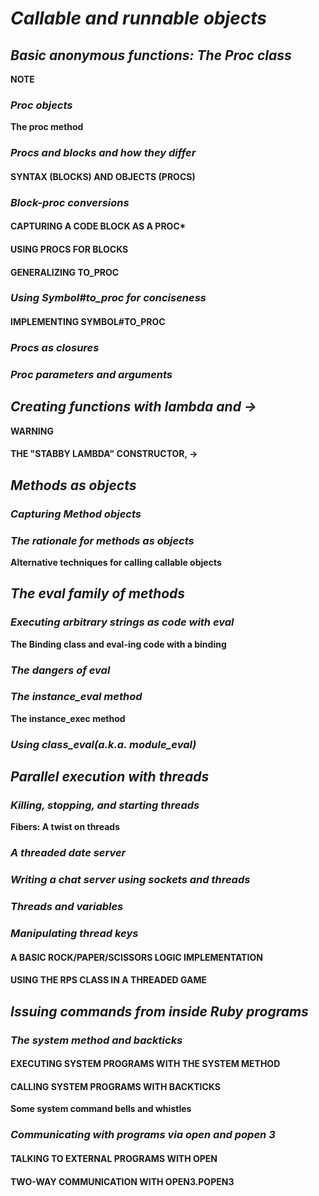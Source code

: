# *Callable and runnable objects* #

## *Basic anonymous functions: The Proc class* ## 

**NOTE** 

### *Proc objects* ###

**The proc method** 

### *Procs and blocks and how they differ* ### 

#### SYNTAX (BLOCKS) AND OBJECTS (PROCS) ####

### *Block-proc conversions* ### 

#### CAPTURING A CODE BLOCK AS A PROC* ####

#### USING PROCS FOR BLOCKS ####

#### GENERALIZING TO_PROC ####

### *Using Symbol#to_proc for conciseness* ### 

#### IMPLEMENTING SYMBOL#TO_PROC #### 

### *Procs as closures* ###

### *Proc parameters and arguments* ### 

## *Creating functions with lambda and ->* ## 

**WARNING** 

#### THE "STABBY LAMBDA" CONSTRUCTOR, -> #### 

## *Methods as objects* ## 

### *Capturing Method objects* ### 

### *The rationale for methods as objects* ### 

**Alternative techniques for calling callable objects** 

## *The eval family of methods* ## 

### *Executing arbitrary strings as code with eval* ### 

**The Binding class and eval-ing code with a binding** 

### *The dangers of eval* ### 

### *The instance_eval method* ### 

**The instance_exec method** 

### *Using class_eval(a.k.a. module_eval)* ### 

## *Parallel execution with threads* ## 

### *Killing, stopping, and starting threads* ### 

**Fibers: A twist on threads** 

### *A threaded date server* ### 

### *Writing a chat server using sockets and threads* ### 

### *Threads and variables* ### 

### *Manipulating thread keys* ### 

#### A BASIC ROCK/PAPER/SCISSORS LOGIC IMPLEMENTATION #### 

#### USING THE RPS CLASS IN A THREADED GAME #### 

## *Issuing commands from inside Ruby programs* ## 

### *The system method and backticks* ### 

#### EXECUTING SYSTEM PROGRAMS WITH THE SYSTEM METHOD #### 

#### CALLING SYSTEM PROGRAMS WITH BACKTICKS #### 

**Some system command bells and whistles** 

### *Communicating with programs via open and popen 3* ### 

#### TALKING TO EXTERNAL PROGRAMS WITH OPEN #### 

#### TWO-WAY COMMUNICATION WITH OPEN3.POPEN3 #### 
